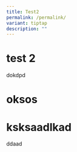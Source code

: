```yaml
---
title: Test2
permalink: /permalink/
variant: tiptap
description: ""
---
```

<h1>test 2</h1><p>dokdpd</p><h1>oksos</h1><p></p><h1>ksksaadlkad</h1><p>ddaad</p>